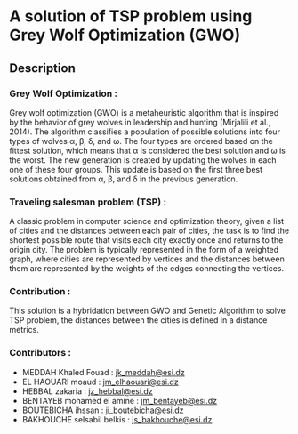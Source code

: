 # A solution of TSP problem using Grey Wolf Optimization (GWO)

## Description 
### Grey Wolf Optimization : 
Grey wolf optimization (GWO) is a metaheuristic algorithm that is inspired by the behavior of grey wolves in leadership and hunting (Mirjalili et al., 2014). The algorithm classifies a population of possible solutions into four types of wolves α, β, δ, and ω. The four types are ordered based on the fittest solution, which means that α is considered the best solution and ω is the worst. The new generation is created by updating the wolves in each one of these four groups. This update is based on the first three best solutions obtained from α, β, and δ in the previous generation.

### Traveling salesman problem (TSP) : 
A classic problem in computer science and optimization theory, given a list of cities and the distances between each pair of cities, the task is to find the shortest possible route that visits each city exactly once and returns to the origin city. The problem is typically represented in the form of a weighted graph, where cities are represented by vertices and the distances between them are represented by the weights of the edges connecting the vertices.

### Contribution : 
This solution is a hybridation between GWO and Genetic Algorithm to solve TSP problem, the distances between the cities is defined in a distance metrics. 

### Contributors : 

- MEDDAH Khaled Fouad : jk_meddah@esi.dz
- EL HAOUARI moaud : jm_elhaouari@esi.dz
- HEBBAL zakaria : jz_hebbal@esi.dz
- BENTAYEB mohamed el amine : jm_bentayeb@esi.dz
- BOUTEBICHA ihssan : ji_boutebicha@esi.dz 
- BAKHOUCHE selsabil belkis : js_bakhouche@esi.dz
